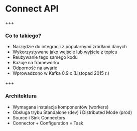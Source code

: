 
# Connect API

+++
### Co to takiego?
* Narzędzie do integracji z popularnymi źródłami danych
* Wykorzystywane jako wejście lub wyjście z topicu
* Reużywanie tego samego kodu
* Bazuje na frameworku
* Odporność na awarie
* Wprowadzono w Kafka 0.9.x (Listopad 2015 r.)


+++
### Architektura
* Wymagana instalacja komponentów (workers)
* Obsługa trybu Standalone (dev) i Distributed Mode (prod)
* Source i Sink Connectors
* Connector + Configuration = Task
